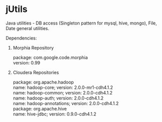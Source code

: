 jUtils
======

Java utilities - DB access (Singleton pattern for mysql, hive, mongo), File, Date general utilities.

Dependencies:

1.  Morphia Repository

       package: com.google.code.morphia  
       version: 0.99

2.  Cloudera Repositories

       package: org.apache.hadoop  
          name: hadoop-core; version: 2.0.0-mr1-cdh4.1.2  
          name: hadoop-common; version: 2.0.0-cdh4.1.2  
          name: hadoop-auth; version: 2.0.0-cdh4.1.2  
          name: hadoop-annotations; version: 2.0.0-cdh4.1.2  
       package: org.apache.hive  
          name: hive-jdbc; version: 0.9.0-cdh4.1.2  
